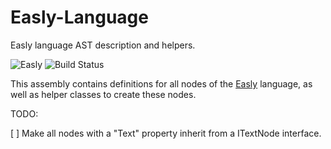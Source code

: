 # Easly-Language

Easly language AST description and helpers.

![Easly](https://www.easly.org/images/16.png) ![Build Status](https://img.shields.io/travis/dlebansais/Easly-Language/master.svg)

This assembly contains definitions for all nodes of the [Easly](https://www.easly.org) language, as well as helper classes to create these nodes.

TODO:

[ ] Make all nodes with a "Text" property inherit from a ITextNode interface.

